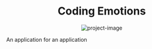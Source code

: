 <h1 align="center" id="title">Coding Emotions</h1>

<p align="center"><img src="https://socialify.git.ci/essexgit/codingEmotions/image?language=1&amp;owner=1&amp;name=1&amp;stargazers=1&amp;theme=Light" alt="project-image"></p>

<p id="description">An application for an application</p>
